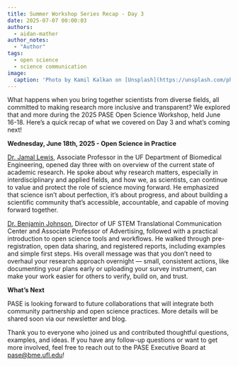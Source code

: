 ```yaml
---
title: Summer Workshop Series Recap - Day 3
date: 2025-07-07 00:00:03
authors:
  - aidan-mather
author_notes:
  - "Author"
tags:
  - open science
  - science communication
image:
  caption: 'Photo by Kamil Kalkan on [Unsplash](https://unsplash.com/photos/people-of-diverse-skin-tones-fist-bumping-in-a-circle-BTpIUnszs_Q)'
---
```


What happens when you bring together scientists from diverse fields, all committed to making research more inclusive and transparent? We explored that and more during the 2025 PASE Open Science Workshop, held June 16-18. Here’s a quick recap of what we covered on Day 3 and what’s coming next!

<!--more-->

**Wednesday, June 18th, 2025 - Open Science in Practice**

[Dr. Jamal Lewis](https://bme.ufl.edu/dept-member/jamal-lewis-ph-d/), Associate Professor in the UF Department of Biomedical Engineering, opened day three with on overview of the current state of academic research. He spoke about why research matters, especially in interdisciplinary and applied fields, and how we, as scientists, can continue to value and protect the role of science moving forward. He emphasized that science isn’t about perfection, it’s about progress, and about building a scientific community that’s accessible, accountable, and capable of moving forward together.

[Dr. Benjamin Johnson](https://www.jou.ufl.edu/staff/benjamin-johnson/), Director of UF STEM Translational Communication Center and Associate Professor of Advertising, followed with a practical introduction to open science tools and workflows. He walked through pre-registration, open data sharing, and registered reports, including examples and simple first steps. His overall message was that you don’t need to overhaul your research approach overnight — small, consistent actions, like documenting your plans early or uploading your survey instrument, can make your work easier for others to verify, build on, and trust.

**What’s Next**

PASE is looking forward to future collaborations that will integrate both community partnership and open science practices. More details will be shared soon via our newsletter and blog.

Thank you to everyone who joined us and contributed thoughtful questions, examples, and ideas. If you have any follow-up questions or want to get more involved, feel free to reach out to the PASE Executive Board at [pase@bme.ufl.edu](mailto:pase@bme.ufl.edu)!

